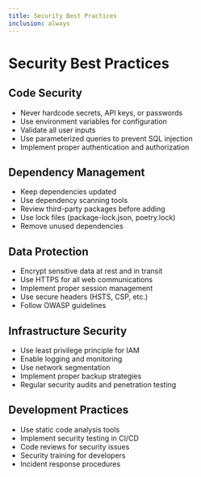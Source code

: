 ```yaml
---
title: Security Best Practices
inclusion: always
---
```


# Security Best Practices

## Code Security
- Never hardcode secrets, API keys, or passwords
- Use environment variables for configuration
- Validate all user inputs
- Use parameterized queries to prevent SQL injection
- Implement proper authentication and authorization

## Dependency Management
- Keep dependencies updated
- Use dependency scanning tools
- Review third-party packages before adding
- Use lock files (package-lock.json, poetry.lock)
- Remove unused dependencies

## Data Protection
- Encrypt sensitive data at rest and in transit
- Use HTTPS for all web communications
- Implement proper session management
- Use secure headers (HSTS, CSP, etc.)
- Follow OWASP guidelines

## Infrastructure Security
- Use least privilege principle for IAM
- Enable logging and monitoring
- Use network segmentation
- Implement proper backup strategies
- Regular security audits and penetration testing

## Development Practices
- Use static code analysis tools
- Implement security testing in CI/CD
- Code reviews for security issues
- Security training for developers
- Incident response procedures